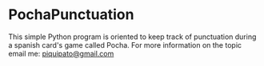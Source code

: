 # PochaPunctuation
This simple Python program is oriented to keep track of punctuation during a spanish card's game called Pocha. For more information on the topic email me: piquipato@gmail.com
